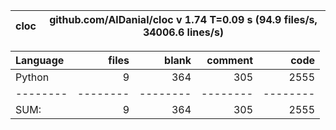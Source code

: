 cloc|github.com/AlDanial/cloc v 1.74  T=0.09 s (94.9 files/s, 34006.6 lines/s)
--- | ---

Language|files|blank|comment|code
:-------|-------:|-------:|-------:|-------:
Python|9|364|305|2555
--------|--------|--------|--------|--------
SUM:|9|364|305|2555
